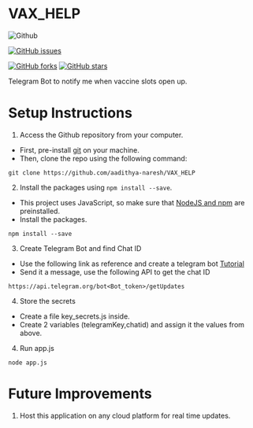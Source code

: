# VAX_HELP
 
![Github](https://img.shields.io/badge/logo-javascript-blue?logo=javascript) <br>

[![GitHub issues](https://img.shields.io/github/issues/aadithya-naresh/VAX_HELP)](https://github.com/aadithya-naresh/VAX_HELP/issues)

<a href="https://github.com/aadithya-naresh/VAX_HELP/network"><img alt="GitHub forks" src="https://img.shields.io/github/forks/aadithya-naresh/VAX_HELP"></a>
<a href="https://github.com/aadithya-naresh/VAX_HELP/stargazers"><img alt="GitHub stars" src="https://img.shields.io/github/stars/aadithya-naresh/VAX_HELP"></a>

Telegram Bot to notify me when vaccine slots open up.

# Setup Instructions
1. Access the Github repository from your computer. 
 - First, pre-install [git](https://git-scm.com/) on  your machine. 
 - Then, clone the repo using the following command:
 ```
 git clone https://github.com/aadithya-naresh/VAX_HELP
```

2. Install the packages using ```npm install --save```. 
- This project uses JavaScript, so make sure that [NodeJS and npm](https://docs.npmjs.com/downloading-and-installing-node-js-and-npm) are preinstalled.
- Install the packages.
```
npm install --save
```
3. Create Telegram Bot and find Chat ID
- Use the following link as reference and create a telegram bot [Tutorial](https://core.telegram.org/bots/tutorial)
- Send it a message, use the following API to get the chat ID
```
https://api.telegram.org/bot<Bot_token>/getUpdates
```
4. Store the secrets
- Create a file key_secrets.js inside.
- Create 2 variables (telegramKey,chatid) and assign it the values from above.
  
4. Run app.js
```
node app.js
```

# Future Improvements

1. Host this application on any cloud platform for real time updates.
